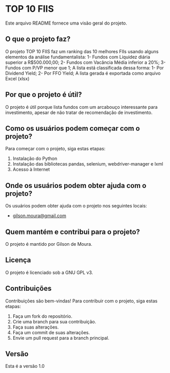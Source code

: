 # TOP 10 FIIS

Este arquivo README fornece uma visão geral do projeto.

## O que o projeto faz?

O projeto TOP 10 FIIS faz um ranking das 10 melhores FIIs usando alguns elementos da análise fundamentalista:
1- Fundos com Liquidez diária superior a R$500.000,00;
2- Fundos com Vacância Média inferior a 20%;
3- Fundos com P/VP menor que 1;
A lista está classificada dessa forma:
1- Por Dividend Yield;
2- Por FFO Yield;
A lista gerada é exportada como arquivo Excel (xlsx)


## Por que o projeto é útil?

O projeto é útil porque lista fundos com um arcabouço interessante para investimento, apesar de não tratar de recomendação de investimento.

## Como os usuários podem começar com o projeto?

Para começar com o projeto, siga estas etapas:

1. Instalação do Python
2. Instalação das bibliotecas pandas, selenium, webdriver-manager e lxml
3. Acesso à Internet

## Onde os usuários podem obter ajuda com o projeto?

Os usuários podem obter ajuda com o projeto nos seguintes locais:

* gilson.moura@gmail.com

## Quem mantém e contribui para o projeto?

O projeto é mantido por Gilson de Moura.

## Licença

O projeto é licenciado sob a GNU GPL v3.

## Contribuições

Contribuições são bem-vindas! Para contribuir com o projeto, siga estas etapas:

1. Faça um fork do repositório.
2. Crie uma branch para sua contribuição.
3. Faça suas alterações.
4. Faça um commit de suas alterações.
5. Envie um pull request para a branch principal.

## Versão

Esta é a versão 1.0